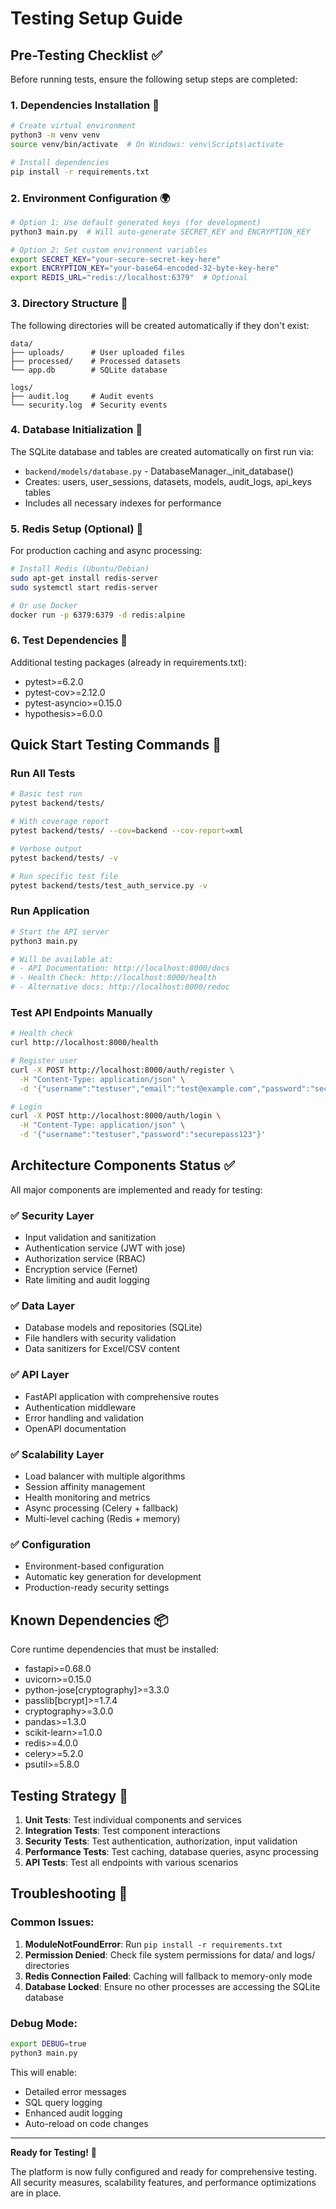 # Testing Setup Guide

## Pre-Testing Checklist ✅

Before running tests, ensure the following setup steps are completed:

### 1. **Dependencies Installation** 🔧
```bash
# Create virtual environment
python3 -m venv venv
source venv/bin/activate  # On Windows: venv\Scripts\activate

# Install dependencies
pip install -r requirements.txt
```

### 2. **Environment Configuration** 🌍
```bash
# Option 1: Use default generated keys (for development)
python3 main.py  # Will auto-generate SECRET_KEY and ENCRYPTION_KEY

# Option 2: Set custom environment variables
export SECRET_KEY="your-secure-secret-key-here"
export ENCRYPTION_KEY="your-base64-encoded-32-byte-key-here"
export REDIS_URL="redis://localhost:6379"  # Optional
```

### 3. **Directory Structure** 📁
The following directories will be created automatically if they don't exist:
```
data/
├── uploads/      # User uploaded files
├── processed/    # Processed datasets  
└── app.db        # SQLite database

logs/
├── audit.log     # Audit events
└── security.log  # Security events
```

### 4. **Database Initialization** 💾
The SQLite database and tables are created automatically on first run via:
- `backend/models/database.py` - DatabaseManager._init_database()
- Creates: users, user_sessions, datasets, models, audit_logs, api_keys tables
- Includes all necessary indexes for performance

### 5. **Redis Setup (Optional)** 🔴
For production caching and async processing:
```bash
# Install Redis (Ubuntu/Debian)
sudo apt-get install redis-server
sudo systemctl start redis-server

# Or use Docker
docker run -p 6379:6379 -d redis:alpine
```

### 6. **Test Dependencies** 🧪
Additional testing packages (already in requirements.txt):
- pytest>=6.2.0
- pytest-cov>=2.12.0
- pytest-asyncio>=0.15.0
- hypothesis>=6.0.0

## **Quick Start Testing Commands** 🚀

### Run All Tests
```bash
# Basic test run
pytest backend/tests/

# With coverage report
pytest backend/tests/ --cov=backend --cov-report=xml

# Verbose output
pytest backend/tests/ -v

# Run specific test file
pytest backend/tests/test_auth_service.py -v
```

### Run Application
```bash
# Start the API server
python3 main.py

# Will be available at:
# - API Documentation: http://localhost:8000/docs
# - Health Check: http://localhost:8000/health
# - Alternative docs: http://localhost:8000/redoc
```

### Test API Endpoints Manually
```bash
# Health check
curl http://localhost:8000/health

# Register user
curl -X POST http://localhost:8000/auth/register \
  -H "Content-Type: application/json" \
  -d '{"username":"testuser","email":"test@example.com","password":"securepass123"}'

# Login
curl -X POST http://localhost:8000/auth/login \
  -H "Content-Type: application/json" \
  -d '{"username":"testuser","password":"securepass123"}'
```

## **Architecture Components Status** ✅

All major components are implemented and ready for testing:

### **✅ Security Layer**
- Input validation and sanitization
- Authentication service (JWT with jose)
- Authorization service (RBAC)
- Encryption service (Fernet)
- Rate limiting and audit logging

### **✅ Data Layer** 
- Database models and repositories (SQLite)
- File handlers with security validation
- Data sanitizers for Excel/CSV content

### **✅ API Layer**
- FastAPI application with comprehensive routes
- Authentication middleware
- Error handling and validation
- OpenAPI documentation

### **✅ Scalability Layer**
- Load balancer with multiple algorithms
- Session affinity management
- Health monitoring and metrics
- Async processing (Celery + fallback)
- Multi-level caching (Redis + memory)

### **✅ Configuration**
- Environment-based configuration
- Automatic key generation for development
- Production-ready security settings

## **Known Dependencies** 📦

Core runtime dependencies that must be installed:
- fastapi>=0.68.0
- uvicorn>=0.15.0  
- python-jose[cryptography]>=3.3.0
- passlib[bcrypt]>=1.7.4
- cryptography>=3.0.0
- pandas>=1.3.0
- scikit-learn>=1.0.0
- redis>=4.0.0
- celery>=5.2.0
- psutil>=5.8.0

## **Testing Strategy** 🎯

1. **Unit Tests**: Test individual components and services
2. **Integration Tests**: Test component interactions  
3. **Security Tests**: Test authentication, authorization, input validation
4. **Performance Tests**: Test caching, database queries, async processing
5. **API Tests**: Test all endpoints with various scenarios

## **Troubleshooting** 🔧

### Common Issues:
1. **ModuleNotFoundError**: Run `pip install -r requirements.txt`
2. **Permission Denied**: Check file system permissions for data/ and logs/ directories
3. **Redis Connection Failed**: Caching will fallback to memory-only mode
4. **Database Locked**: Ensure no other processes are accessing the SQLite database

### Debug Mode:
```bash
export DEBUG=true
python3 main.py
```

This will enable:
- Detailed error messages
- SQL query logging  
- Enhanced audit logging
- Auto-reload on code changes

---

**Ready for Testing!** 🎉

The platform is now fully configured and ready for comprehensive testing. All security measures, scalability features, and performance optimizations are in place.